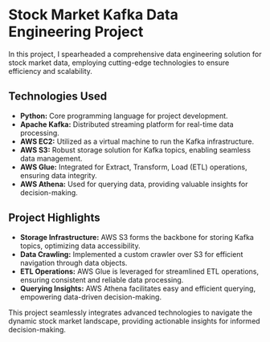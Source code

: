 # Stock Market Kafka Data Engineering Project

In this project, I spearheaded a comprehensive data engineering solution for stock market data, employing cutting-edge technologies to ensure efficiency and scalability.

## Technologies Used
- **Python:** Core programming language for project development.
- **Apache Kafka:** Distributed streaming platform for real-time data processing.
- **AWS EC2:** Utilized as a virtual machine to run the Kafka infrastructure.
- **AWS S3:** Robust storage solution for Kafka topics, enabling seamless data management.
- **AWS Glue:** Integrated for Extract, Transform, Load (ETL) operations, ensuring data integrity.
- **AWS Athena:** Used for querying data, providing valuable insights for decision-making.

## Project Highlights
- **Storage Infrastructure:** AWS S3 forms the backbone for storing Kafka topics, optimizing data accessibility.
- **Data Crawling:** Implemented a custom crawler over S3 for efficient navigation through data objects.
- **ETL Operations:** AWS Glue is leveraged for streamlined ETL operations, ensuring consistent and reliable data processing.
- **Querying Insights:** AWS Athena facilitates easy and efficient querying, empowering data-driven decision-making.

This project seamlessly integrates advanced technologies to navigate the dynamic stock market landscape, providing actionable insights for informed decision-making.
